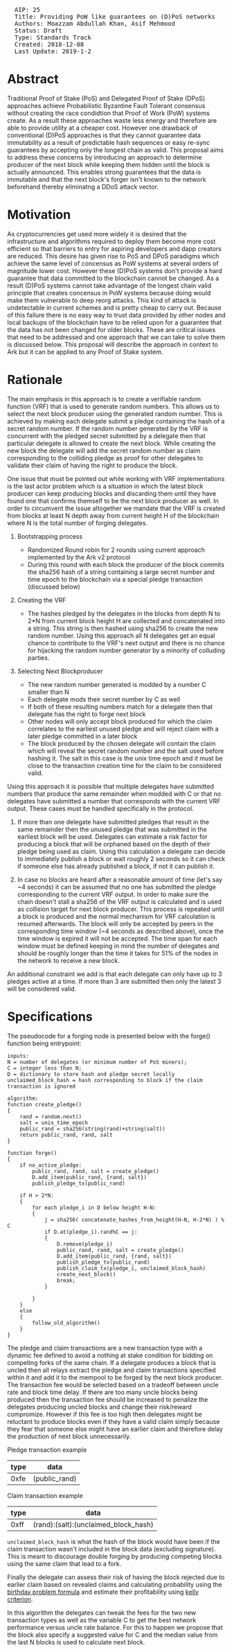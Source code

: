 <pre>
  AIP: 25
  Title: Providing PoW like guarantees on (D)PoS networks
  Authors: Moazzam Abdullah Khan, Asif Mehmood
  Status: Draft
  Type: Standards Track
  Created: 2018-12-08
  Last Update: 2019-1-2
</pre>


Abstract
========

Traditional Proof of Stake (PoS) and Delegated Proof of Stake (DPoS) approaches achieve Probabilistic Byzantine Fault Tolerant consensus without creating the race condidtion that Proof of Work (PoW) systems create. As a result these approaches waste less energy and therefore are able to provide utility at a cheaper cost. However one drawback of conventional (D)PoS approaches is that they cannot guarantee data immutability as a result of predictable hash sequences or easy re-sync guarantees by accepting only the longest chain as valid. This proposal aims to address these concerns by introducing an approach to determine producer of the next block while keeping them hidden until the block is actually announced. This enables strong guarantees that the data is immutable and that the next block's forger isn't known to the network beforehand thereby eliminatng a DDoS attack vector.


Motivation
==========

As cryptocurrencies get used more widely it is desired that the infrastructure and algorithms required to deploy them become more cost efficient so that barriers to entry for aspiring developers and dapp creators are reduced. This desire has given rise to PoS and DPoS paradigms which achieve the same level of concensus as PoW systems at several orders of magnitude lower cost. However these (D)PoS systems don't provide a hard guarantee that data committed to the blockchain cannot be changed. As a result (D)PoS systems cannot take advantage of the longest chain valid principle that creates concensus in PoW systems because doing would make them vulnerable to deep reorg attacks. This kind of attack is undetectable in current schemes and is pretty cheap to carry out. Because of this failure there is no easy way to trust data provided by other nodes and local backups of the blockchain have to be relied upon for a guarantee that the data has not been changed for older blocks. These are critical issues that need to be addressed and one approach that we can take to solve them is discussed below. This proposal will describe the approach in context to Ark but it can be applied to any Proof of Stake system.


Rationale
=========

The main emphasis in this approach is to create a verifiable random function (VRF) that is used to generate random numbers. This allows us to select the next block producer using the generated random number. This is achieved by making each delegate submit a pledge containing the hash of a secret random number. If the random number generated by the VRF is concurrent with the pledged secret submitted by a delegate then that particular delegate is allowed to create the next block. While creating the new block the delegate will add the secret random number as claim corresponding to the colliding pledge as proof for other delegates to validate their claim of having the right to produce the block.

One issue that must be pointed out while working with VRF implementations is the last actor problem which is a situation in which the latest block producer can keep producing blocks and discarding them until they have found one that confirms themself to be the next block producer as well. In order to circumvent the issue altogether we mandate that the VRF is created from blocks at least N depth away from current height H of the blockchain where N is the total number of forging delegates.

1. Bootstrapping process
	* Randomized Round robin for 2 rounds using current approach implemented by the Ark v2 protocol
	* During this round with each block the producer of the block commits the sha256 hash of a string containing a large secret number and time epoch to the blockchain via a special pledge transaction (discussed below)
	
2. Creating the VRF
	* The hashes pledged by the delegates in the blocks from depth N to 2*N from current block height H are collected and concatenated into a string. This string is then hashed using sha256 to create the new random number.  Using this approach all N delegates get an equal chance to contribute to the VRF's next output and there is no chance for hijacking the random number generator by a minority of colluding parties.

3. Selecting Next Blockproducer
	* The new random number generated is modded by a number C smaller than N
	* Each delegate mods their secret number by C as well
	* If both of these resulting numbers match for a delegate then that delegate has the right to forge next block
	* Other nodes will only accept block produced for which the claim correlates to the earliest unused pledge and will reject claim with a later pledge committed in a later block
	* The block produced by the chosen delegate will contain the claim which will reveal the secret random number and the salt used before hashing it. The salt in this case is the unix time epoch and it must be close to the transaction creation time for the claim to be considered valid.

Using this approach it is possible that multiple delegates have submitted numbers that produce the same remainder when modded with C or that no  delegates have submitted a number that corresponds with the current VRF output. These cases must be handled specifically in the protocol.
 
1. If more than one delegate have submitted pledges that result in the same remainder then the unused pledge that was submitted in the earliest block will be used. Delegates can estimate a risk factor for producing a block that will be orphaned based on the depth of their pledge being used as claim. Using this calculation a delegate can decide to immediately publish a block or wait roughly 2 seconds so it can check if someone else has already published a block, if not it can publish it.

2. In case no blocks are heard after a reasonable amount of time (let's say ~4 seconds) it can be assumed that no one has submitted the pledge corresponding to the current VRF output. In order to make sure the chain doesn't stall a sha256 of the VRF output is calculated and is used as collision target for next block producer. This process is repeated until a block is produced and the normal mechanism for VRF calculation is resumed afterwards. The block will only be accepted by peers in the corresponding time window (~4 seconds as described above), once the time window is expired it will not be accepted. The time span for each window must be defined keeping in mind the number of delegates and should be roughly longer than the time it takes for 51% of the nodes in the network to receive a new block.

An additional constraint we add is that each delegate can only have up to 3 pledges active at a time. If more than 3 are submitted then only the latest 3 will be considered valid.

Specifications
==============

The pseudocode for a forging node is presented below with the forge() function being entrypoint:

```
inputs:
N = number of delegates (or minimum number of PoS miners);
C = integer less than N;
D = dictionary to store hash and pledge secret locally
unclaimed_block_hash = hash corresponding to block if the claim transaction is ignored

algorithm:
function create_pledge()
{
	rand = random.next()
	salt = unix_time_epoch
	public_rand = sha256(string(rand)+string(salt))
	return public_rand, rand, salt
}

function forge()
{
	if no_active_pledge:
		public_rand, rand, salt = create_pledge()
		D.add_item(public_rand, {rand, salt})
		publish_pledge_tx(public_rand)

	if H > 2*N:
	{
		for each pledge_i in D below height H-N:
		{
			j = sha256( concatenate_hashes_from_height(H-N, H-2*N) ) % C
			if D.at(pledge_i).rand%C == j:
			{
				D.remove(pledge_i)
				public_rand, rand, salt = create_pledge()
				D.add_item(public_rand, {rand, salt})
				publish_pledge_tx(public_rand)
				publish_claim_tx(pledge_i, unclaimed_block_hash)
				create_next_block()
				break;
			}
		
		}
	}
	else
	{
		follow_old_algorithm()
	}
}
```

The pledge and claim transactions are a new transaction type with a dynamic fee defined to avoid a nothing at stake condition for bidding on competing forks of the same chain. If a delegate produces a block that is uncled then all relays extract the pledge and claim transactions specified within it and add it to the mempool to be forged by the next block producer. The transaction fee would be selected based on a tradeoff between uncle rate and block time delay. If there are too many uncle blocks being produced then the transaction fee should be increased to penalize the delegates producing uncled blocks and change their risk/reward compromize. However if this fee is too high then delegates might be reluctant to produce blocks even if they have a valid claim simply because they fear that someone else might have an earlier claim and therefore delay the production of next block unnecessarily.

Pledge transaction example

| type | data |
|-|-|
| 0xfe | (public_rand) |

Claim transaction example

| type | data |
|-|-|
| 0xff | (rand):(salt):(unclaimed_block_hash) |

`unclaimed_block_hash` is what the hash of the block would have been if the claim transaction wasn't included in the block data (excluding signature). This is meant to discourage double forging by producing competing blocks using the same claim that lead to a fork.

Finally the delegate can assess their risk of having the block rejected due to earlier claim based on revealed claims and calculating probability using the [birthday problem formula](https://en.wikipedia.org/wiki/Birthday_problem) and estimate their profitability using [kelly criterion](https://en.wikipedia.org/wiki/Kelly_criterion).

In this algorithm the delegates can tweak the fees for the two new transaction types as well as the variable C to get the best network performance versus uncle rate balance. For this to happen we propose that the block also specify a suggested value for C and the median value from the last N blocks is used to calculate next block.